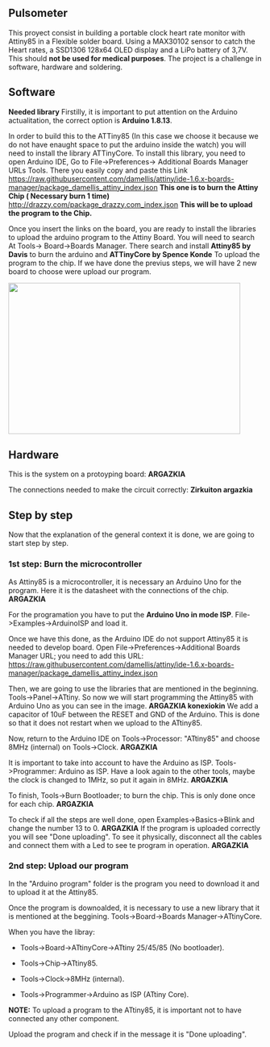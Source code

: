 ## Pulsometer
This proyect consist in building a portable clock heart rate monitor with Attiny85 in a Flexible solder board. Using a MAX30102 sensor to catch the Heart rates, a SSD1306 128x64 OLED display and a LiPo battery of 3,7V. This should **not be used for medical purposes**.
The project is a challenge in software, hardware and soldering.

## Software
**Needed library**
Firstilly, it is important to put attention on the Arduino actualitation, the correct option is **Arduino 1.8.13**. 

In order to build this to the ATTiny85 (In this case we choose it because we do not have enaught space to put the arduino inside the watch) you will need to install the library ATTinyCore.
To install this library, you need to open Arduino IDE, Go to File->Preferences-> Additional Boards Manager URLs Tools. There you easily copy and paste this Link  
https://raw.githubusercontent.com/damellis/attiny/ide-1.6.x-boards-manager/package_damellis_attiny_index.json **This one is to burn the Attiny Chip ( Necessary burn 1 time)**
http://drazzy.com/package_drazzy.com_index.json **This will be to upload the program to the Chip.**

Once you insert the links on the board, you are ready to install the libraries to upload the arduino program to the Attiny Board. You will need to search At Tools-> Board->Boards Manager. There search and install **Attiny85 by Davis** to burn the arduino and **ATTinyCore by Spence Konde** To upload the program to the chip. If we have done the previus steps, we will have 2 new board to choose were upload our program.


 <img width="460" height="300" src="https://gyazo.com/706fa72be212934e64b18e192488baa1">

## Hardware
This is the system on a protoyping board: 
**ARGAZKIA**

The connections needed to make the circuit correctly: 
**Zirkuiton argazkia**


## Step by step

Now that the explanation of the general context it is done, we are going to start step by step. 

### 1st step: Burn the microcontroller

As Attiny85 is a microcontroller, it is necessary an Arduino Uno for the program.
Here it is the datasheet with the connections of the chip. 
**ARGAZKIA**

For the programation you have to put the **Arduino Uno in mode ISP**. 
File->Examples->ArduinoISP and load it. 

Once we have this done, as the Arduino IDE do not support Attiny85 it is needed to develop board. Open File->Preferences->Additional Boards Manager URL; you need to add this URL: https://raw.githubusercontent.com/damellis/attiny/ide-1.6.x-boards-manager/package_damellis_attiny_index.json

Then, we are going to use the libraries that are mentioned in the beginning. Tools->Panel->ATtiny. So now we will start programming the Attiny85 with Arduino Uno as you can see in the image.
**ARGAZKIA konexiokin** We add a capacitor of 10uF between the RESET and GND of the Arduino. This is done so that it does not restart when we upload to the ATtiny85. 

Now, return to the Arduino IDE on Tools->Processor: "ATtiny85" and choose 8MHz (internal) on Tools->Clock.
**ARGAZKIA**


It is important to take into account to have the Arduino as ISP. Tools->Programmer: Arduino as ISP. Have a look again to the other tools, maybe the clock is changed to 1MHz, so put it again in 8MHz.
**ARGAZKIA**

To finish, Tools->Burn Bootloader; to burn the chip. This is only done once for each chip. 
**ARGAZKIA**

To check if all the steps are well done, open Examples->Basics->Blink and change the number 13 to 0. 
**ARGAZKIA** If the program is uploaded correctly you will see "Done uploading". To see it physically, disconnect all the cables and connect them with a Led to see te program in operation. **ARGAZKIA** 

### 2nd step: Upload our program

In the "Arduino program" folder is the program you need to download it and to upload it at the Attiny85. 

Once the program is downoalded, it is necessary to use a new library that it is mentioned at the beggining. Tools->Board->Boards Manager->ATtinyCore. 

When you have the libray: 

 - Tools->Board->ATtinyCore->ATtiny 25/45/85 (No bootloader). 

 - Tools->Chip->ATtiny85.

 - Tools->Clock->8MHz (internal).

 - Tools->Programmer->Arduino as ISP (ATtiny Core).
 
 **NOTE:** To upload a program to the ATtiny85, it is important not to have connected any other component. 
 
 Upload the program and check if in the message it is "Done uploading". 
 
 
 




